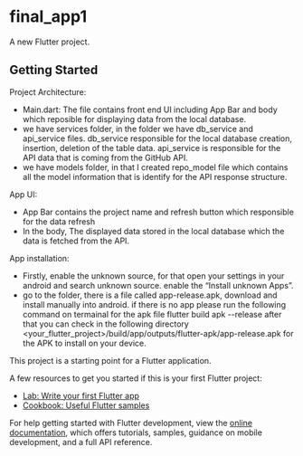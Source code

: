 # final_app1

A new Flutter project.

## Getting Started

Project Architecture:

- Main.dart: The file contains front end UI including App Bar and body which reposible for displaying data from the local database.
- we have services folder, in the folder we have db_service and api_service files. db_service responsible for the local database creation, insertion, deletion of the table data. api_service is responsible for the API data that is coming from the GitHub API.
- we have models folder, in that I created repo_model file which contains all the model information that is identify for the API response structure.

App UI:

- App Bar contains the project name and refresh button which responsible for the data refresh
- In the body, The displayed data stored in the local database which the data is fetched from the API.

App installation: 

- Firstly, enable the unknown source, for that open your settings in your android and search unknown source. enable the “Install unknown Apps”.
- go to the folder, there is a file called app-release.apk, download and install manually into android. if there is no app please run the following command on termainal for the apk file flutter build apk --release
after that you can check in the following directory <your_flutter_project>/build/app/outputs/flutter-apk/app-release.apk for the APK to install on your device.

This project is a starting point for a Flutter application.

A few resources to get you started if this is your first Flutter project:

- [Lab: Write your first Flutter app](https://docs.flutter.dev/get-started/codelab)
- [Cookbook: Useful Flutter samples](https://docs.flutter.dev/cookbook)

For help getting started with Flutter development, view the
[online documentation](https://docs.flutter.dev/), which offers tutorials,
samples, guidance on mobile development, and a full API reference.
